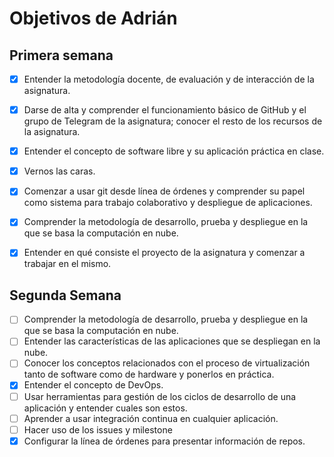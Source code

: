 # Objetivos de Adrián

## Primera semana

- [X] Entender la metodología docente, de evaluación y de interacción de la asignatura.

- [X] Darse de alta y comprender el funcionamiento básico de GitHub y el grupo de Telegram de la asignatura; conocer el resto de los recursos de la asignatura.

- [X] Entender el concepto de software libre y su aplicación práctica en clase.

- [X] Vernos las caras.

- [X] Comenzar a usar git desde línea de órdenes y comprender su papel como sistema para trabajo colaborativo y despliegue de aplicaciones.

- [X] Comprender la metodología de desarrollo, prueba y despliegue en la que se basa la computación en nube.

- [X] Entender en qué consiste el proyecto de la asignatura y comenzar a trabajar en el mismo.


## Segunda Semana

- [ ] Comprender la metodología de desarrollo, prueba y despliegue en la que se basa la computación en nube.
- [ ] Entender las características de las aplicaciones que se despliegan en la nube.
- [ ] Conocer los conceptos relacionados con el proceso de virtualización tanto de software como de hardware y ponerlos en práctica.
- [X] Entender el concepto de DevOps.
- [ ] Usar herramientas para gestión de los ciclos de desarrollo de una aplicación y entender cuales son estos.
- [ ] Aprender a usar integración continua en cualquier aplicación.
- [ ] Hacer uso de los issues y milestone
- [X] Configurar la línea de órdenes para presentar información de repos.
